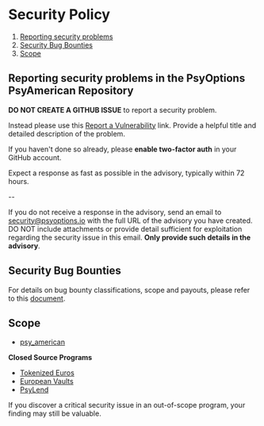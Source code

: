 # Security Policy

1. [Reporting security problems](#reporting)
1. [Security Bug Bounties](#bounty)
1. [Scope](#scope)

<a name="reporting"></a>

## Reporting security problems in the PsyOptions PsyAmerican Repository

**DO NOT CREATE A GITHUB ISSUE** to report a security problem.

Instead please use this [Report a Vulnerability](https://github.com/mithraiclabs/psyoptions/security/advisories/new) link.
Provide a helpful title and detailed description of the problem.

If you haven't done so already, please **enable two-factor auth** in your GitHub account.

Expect a response as fast as possible in the advisory, typically within 72 hours.

--

If you do not receive a response in the advisory, send an email to
security@psyoptions.io with the full URL of the advisory you have created. DO NOT
include attachments or provide detail sufficient for exploitation regarding the
security issue in this email. **Only provide such details in the advisory**.

<a name="bounty"></a>

## Security Bug Bounties

For details on bug bounty classifications, scope and payouts, please refer to this [document](https://docs.psyoptions.io/psy-dao-bug-bounty).

<a name="scope"></a>

## Scope

- [psy_american](https://github.com/mithraiclabs/psyoptions/tree/master/programs/psy_american)

**Closed Source Programs**

- [Tokenized Euros](https://explorer.solana.com/address/FASQhaZQT53W9eT9wWnPoBFw8xzZDey9TbMmJj6jCQTs)
- [European Vaults](https://explorer.solana.com/address/PSYFiYqguvMXwpDooGdYV6mju92YEbFobbvW617VNcq)
- [PsyLend](https://explorer.solana.com/address/PLENDj46Y4hhqitNV2WqLqGLrWKAaH2xJHm2UyHgJLY)

If you discover a critical security issue in an out-of-scope program, your finding
may still be valuable.
